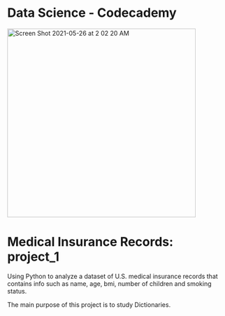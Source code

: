 # Data Science - Codecademy
<img width="431" alt="Screen Shot 2021-05-26 at 2 02 20 AM" src="https://user-images.githubusercontent.com/80420919/119605061-8657b000-bdc6-11eb-816a-4396b4274fa7.png">

# Medical Insurance Records: project_1
Using Python to analyze a dataset of U.S. medical insurance records that contains info such as name, age, bmi, number of children and smoking status.

The main purpose of this project is to study Dictionaries.
